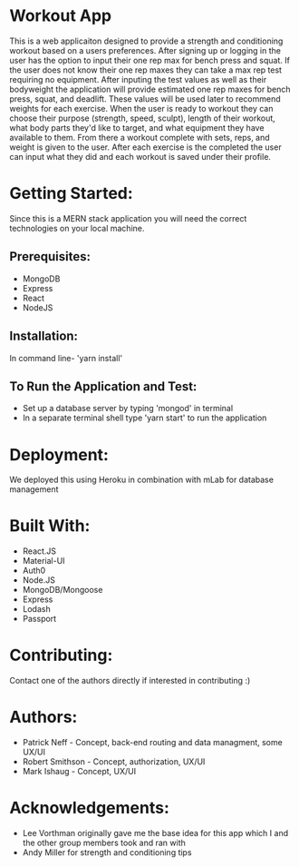 # Workout App
This is a web applicaiton designed to provide a strength and conditioning workout based on a users preferences. After signing up or logging in the user has the option to input their one rep max for bench press and squat. If the user does not know their one rep maxes they can take a max rep test requiring no equipment. After inputing the test values as well as their bodyweight the application will provide estimated one rep maxes for bench press, squat, and deadlift. These values will be used later to recommend weights for each exercise. When the user is ready to workout they can choose their purpose (strength, speed, sculpt), length of their workout, what body parts they'd like to target, and what equipment they have available to them. From there a workout complete with sets, reps, and weight is given to the user. After each exercise is the completed the user can input what they did and each workout is saved under their profile.

# Getting Started:
Since this is a MERN stack application you will need the correct technologies on your local machine.

## Prerequisites:
* MongoDB
* Express
* React
* NodeJS 

## Installation:
In command line- 'yarn install'

## To Run the Application and Test:
* Set up a database server by typing 'mongod' in terminal
* In a separate terminal shell type 'yarn start' to run the application

# Deployment:
We deployed this using Heroku in combination with mLab for database management

# Built With:
* React.JS
* Material-UI
* Auth0 
* Node.JS
* MongoDB/Mongoose
* Express
* Lodash
* Passport

# Contributing: 
Contact one of the authors directly if interested in contributing :)

# Authors: 
* Patrick Neff - Concept, back-end routing and data managment, some UX/UI
* Robert Smithson - Concept, authorization, UX/UI
* Mark Ishaug - Concept, UX/UI

# Acknowledgements:
* Lee Vorthman originally gave me the base idea for this app which I and the other group members took and ran with
* Andy Miller for strength and conditioning tips
